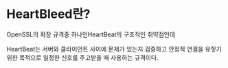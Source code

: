 # HeartBleed란?

OpenSSL의 확장 규격중 하나인HeartBeat의 구조적인 취약점인데 

HeartBeat는 서버와 클라이언트 사이에 문제가 있는지 검증하고 안정적 연결을 유짛기 위한 목적으로 일정한 신호를 주고받을 때 사용하는 규격이다.
